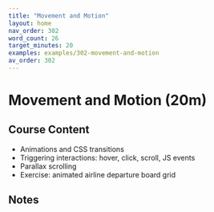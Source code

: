 ```yaml
---
title: "Movement and Motion"
layout: home
nav_order: 302
word_count: 26
target_minutes: 20
examples: examples/302-movement-and-motion
av_order: 302
---
```

# Movement and Motion (20m)

## Course Content

- Animations and CSS transitions
- Triggering interactions: hover, click, scroll, JS events
- Parallax scrolling
- Exercise: animated airline departure board grid

## Notes













